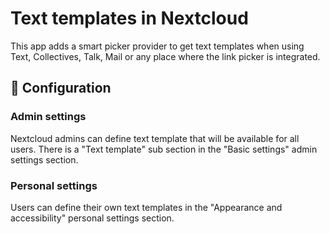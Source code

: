 # Text templates in Nextcloud

This app adds a smart picker provider to get text templates when using Text, Collectives, Talk, Mail
or any place where the link picker is integrated.

## 🔧 Configuration

### Admin settings

Nextcloud admins can define text template that will be available for all users.
There is a "Text template" sub section in the "Basic settings" admin settings section.

### Personal settings

Users can define their own text templates in the "Appearance and accessibility" personal settings
section.
